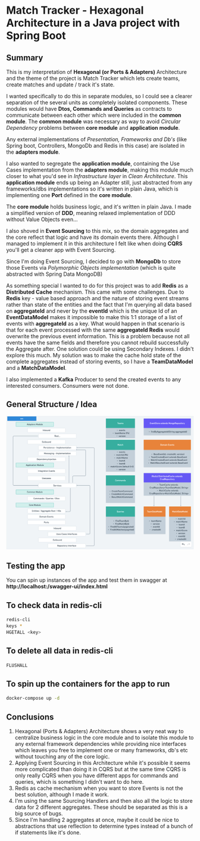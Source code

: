 # Match Tracker - Hexagonal Architecture in a Java project with Spring Boot
## Summary
This is my interpretation of **Hexagonal (or Ports & Adapters)** Architecture and the theme of the project is Match Tracker which lets create teams, create matches and update / track it's state.

I wanted specifically to do this in separate modules, so I could see a clearer separation of the several units as completely isolated components. These modules would have **Dtos, Commands and Queries** as contracts to communicate between each other which were included in the **common module**. The **common module** was necessary as way to avoid *Circular Dependency* problems between **core module** and **application module**.

Any external implementations of *Presentation, Frameworks and Db's* (like Spring boot, Controllers, MongoDb and Redis in this case) are isolated in the **adapters module**.

I also wanted to segregate the **application module**, containing the Use Cases implementation from the **adapters module**, making this module much closer to what you'd see in *Infrastructure layer* in *Clean Architecture*.
This **application module** ends up being an Adapter still, just abstracted from any frameworks/dbs implementations so it's written in plain Java, which is implementing one **Port** defined in the **core module**.

The **core module** holds business logic, and it's written in plain Java. I made a simplified version of **DDD**, meaning relaxed implementation of DDD without Value Objects even...

I also shoved in **Event Sourcing** to this mix, so the domain aggregates and the core reflect that logic and have its domain events there.
Although I managed to implement it in this architecture I felt like when doing **CQRS** you'll get a cleaner app with Event Sourcing.

Since I'm doing Event Sourcing, I decided to go with **MongoDb** to store those Events via *Polymorphic Objects implementation* (which is quite abstracted with Spring Data MongoDB)

As something special I wanted to do for this project was to add **Redis** as a **Distributed Cache** mechanism.
This came with some challenges. Due to **Redis** key - value based approach and the nature of storing event streams rather than state of the entities and the fact that I'm querying all data based on **aggregateId** and never by the **eventId** which is the unique Id of an **EventDataModel** makes it impossible to make this 1:1 storage of a list of events with **aggregateId** as a key.
What would happen in that scenario is that for each event processed with the same **aggregateId Redis** would overwrite the previous event information. This is a problem because not all events have the same fields and therefore you cannot rebuild successfully the Aggregate after.
One solution could be using Secondary Indexes. I didn't explore this much.
My solution was to make the cache hold state of the complete aggregates instead of storing events, so I have a **TeamDataModel** and a **MatchDataModel**.

I also implemented a **Kafka** Producer to send the created events to any interested consumers. Consumers were not done.

## General Structure / Idea
![img.png](img.png)

## Testing the app
You can spin up instances of the app and test them in swagger at **http://localhost:<port>/swagger-ui/index.html**

## To check data in redis-cli
```bash
redis-cli
keys *
HGETALL <key>
```
## To delete all data in redis-cli
```bash
FLUSHALL
```

## To spin up the containers for the app to run
```bash
docker-compose up -d
```

## Conclusions
1. Hexagonal (Ports & Adapters) Architecture shows a very neat way to centralize business logic in the core module and to isolate this module to any external framework dependencies while providing nice interfaces which leaves you free to implement one or many frameworks, db's etc without touching any of the core logic.
2. Applying Event Sourcing in this Architecture while it's possible it seems more complicated than doing it in CQRS but at the same time CQRS is only really CQRS when you have different apps for commands and queries, which is something I didn't want to do here.
3. Redis as cache mechanism when you want to store Events is not the best solution, although I made it work.
4. I'm using the same Sourcing Handlers and then also all the logic to store data for 2 different aggregates. These should be separated as this is a big source of bugs.
5. Since I'm handling 2 aggregates at once, maybe it could be nice to abstractions that use reflection to determine types instead of a bunch of if statements like it's done.